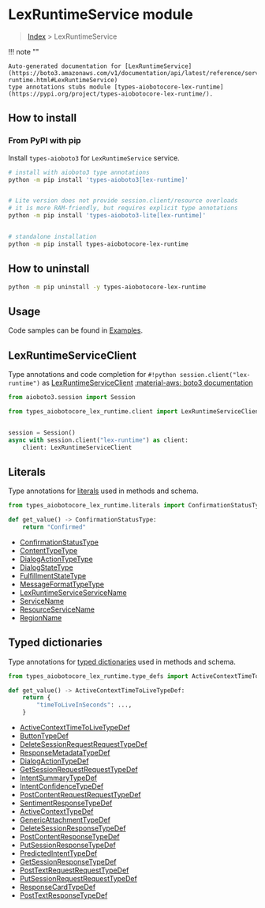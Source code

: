 # LexRuntimeService module

> [Index](../README.md) > LexRuntimeService


!!! note ""

    Auto-generated documentation for [LexRuntimeService](https://boto3.amazonaws.com/v1/documentation/api/latest/reference/services/lex-runtime.html#LexRuntimeService)
    type annotations stubs module [types-aiobotocore-lex-runtime](https://pypi.org/project/types-aiobotocore-lex-runtime/).

## How to install



### From PyPI with pip

Install `types-aioboto3` for `LexRuntimeService` service.

```bash
# install with aioboto3 type annotations
python -m pip install 'types-aioboto3[lex-runtime]'


# Lite version does not provide session.client/resource overloads
# it is more RAM-friendly, but requires explicit type annotations
python -m pip install 'types-aioboto3-lite[lex-runtime]'


# standalone installation
python -m pip install types-aiobotocore-lex-runtime
```



## How to uninstall

```bash
python -m pip uninstall -y types-aiobotocore-lex-runtime
```

## Usage

Code samples can be found in [Examples](./usage.md).

## LexRuntimeServiceClient

Type annotations and code completion for  `#!python session.client("lex-runtime")` as [LexRuntimeServiceClient](./client.md)
[:material-aws: boto3 documentation](https://boto3.amazonaws.com/v1/documentation/api/latest/reference/services/lex-runtime.html#LexRuntimeService.Client)

```python title="Usage example"
from aioboto3.session import Session

from types_aiobotocore_lex_runtime.client import LexRuntimeServiceClient


session = Session()
async with session.client("lex-runtime") as client:
    client: LexRuntimeServiceClient
```








## Literals

Type annotations for [literals](./literals.md) used in methods and schema.

```python title="Usage example"
from types_aiobotocore_lex_runtime.literals import ConfirmationStatusType

def get_value() -> ConfirmationStatusType:
    return "Confirmed"
```

- [ConfirmationStatusType](./literals.md#confirmationstatustype)
- [ContentTypeType](./literals.md#contenttypetype)
- [DialogActionTypeType](./literals.md#dialogactiontypetype)
- [DialogStateType](./literals.md#dialogstatetype)
- [FulfillmentStateType](./literals.md#fulfillmentstatetype)
- [MessageFormatTypeType](./literals.md#messageformattypetype)
- [LexRuntimeServiceServiceName](./literals.md#lexruntimeserviceservicename)
- [ServiceName](./literals.md#servicename)
- [ResourceServiceName](./literals.md#resourceservicename)
- [RegionName](./literals.md#regionname)




## Typed dictionaries

Type annotations for [typed dictionaries](./type_defs.md) used in methods and schema.

```python title="Usage example"
from types_aiobotocore_lex_runtime.type_defs import ActiveContextTimeToLiveTypeDef

def get_value() -> ActiveContextTimeToLiveTypeDef:
    return {
        "timeToLiveInSeconds": ...,
    }
```

- [ActiveContextTimeToLiveTypeDef](./type_defs.md#activecontexttimetolivetypedef)
- [ButtonTypeDef](./type_defs.md#buttontypedef)
- [DeleteSessionRequestRequestTypeDef](./type_defs.md#deletesessionrequestrequesttypedef)
- [ResponseMetadataTypeDef](./type_defs.md#responsemetadatatypedef)
- [DialogActionTypeDef](./type_defs.md#dialogactiontypedef)
- [GetSessionRequestRequestTypeDef](./type_defs.md#getsessionrequestrequesttypedef)
- [IntentSummaryTypeDef](./type_defs.md#intentsummarytypedef)
- [IntentConfidenceTypeDef](./type_defs.md#intentconfidencetypedef)
- [PostContentRequestRequestTypeDef](./type_defs.md#postcontentrequestrequesttypedef)
- [SentimentResponseTypeDef](./type_defs.md#sentimentresponsetypedef)
- [ActiveContextTypeDef](./type_defs.md#activecontexttypedef)
- [GenericAttachmentTypeDef](./type_defs.md#genericattachmenttypedef)
- [DeleteSessionResponseTypeDef](./type_defs.md#deletesessionresponsetypedef)
- [PostContentResponseTypeDef](./type_defs.md#postcontentresponsetypedef)
- [PutSessionResponseTypeDef](./type_defs.md#putsessionresponsetypedef)
- [PredictedIntentTypeDef](./type_defs.md#predictedintenttypedef)
- [GetSessionResponseTypeDef](./type_defs.md#getsessionresponsetypedef)
- [PostTextRequestRequestTypeDef](./type_defs.md#posttextrequestrequesttypedef)
- [PutSessionRequestRequestTypeDef](./type_defs.md#putsessionrequestrequesttypedef)
- [ResponseCardTypeDef](./type_defs.md#responsecardtypedef)
- [PostTextResponseTypeDef](./type_defs.md#posttextresponsetypedef)


